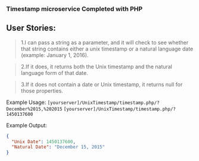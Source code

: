 
### Timestamp microservice Completed with PHP
## User Stories:
>1.I can pass a string as a parameter, and it will check to see whether that string contains either a unix timestamp or a natural language date (example: January 1, 2016).

>2.If it does, it returns both the Unix timestamp and the natural language form of that date.

>3.If it does not contain a date or Unix timestamp, it returns null for those properties.

Example Usage:
`[yourserver]/UnixTimestamp/timestamp.php/?December%2015,%202015`
`[yourserver]/UnixTimestamp/timestamp.php/?1450137600`


Example Output:
```json
{   
  "Unix Date": 1450137600,   
  "Natural Date": "December 15, 2015"   
}
```
